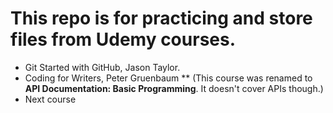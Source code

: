 # This repo is for practicing and store files from Udemy courses.
* Git Started with GitHub, Jason Taylor.
* Coding for Writers, Peter Gruenbaum
  ** (This course was renamed to **API Documentation: Basic Programming**. It doesn't cover APIs though.)
* Next course

